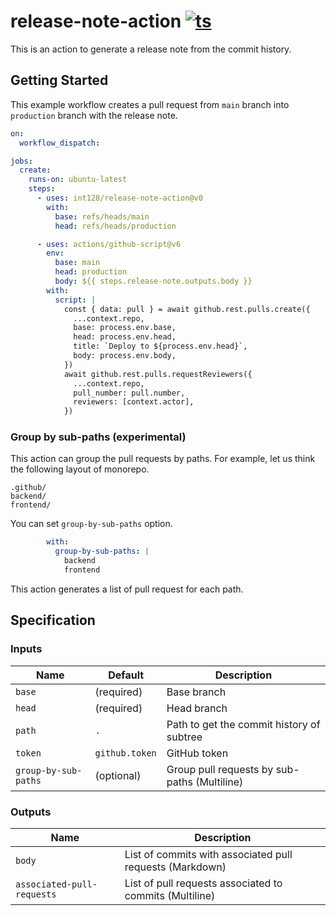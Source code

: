 # release-note-action [![ts](https://github.com/int128/release-note-action/actions/workflows/ts.yaml/badge.svg)](https://github.com/int128/release-note-action/actions/workflows/ts.yaml)

This is an action to generate a release note from the commit history.


## Getting Started

This example workflow creates a pull request from `main` branch into `production` branch with the release note.

```yaml
on:
  workflow_dispatch:

jobs:
  create:
    runs-on: ubuntu-latest
    steps:
      - uses: int128/release-note-action@v0
        with:
          base: refs/heads/main
          head: refs/heads/production

      - uses: actions/github-script@v6
        env:
          base: main
          head: production
          body: ${{ steps.release-note.outputs.body }}
        with:
          script: |
            const { data: pull } = await github.rest.pulls.create({
              ...context.repo,
              base: process.env.base,
              head: process.env.head,
              title: `Deploy to ${process.env.head}`,
              body: process.env.body,
            })
            await github.rest.pulls.requestReviewers({
              ...context.repo,
              pull_number: pull.number,
              reviewers: [context.actor],
            })
```

### Group by sub-paths (experimental)

This action can group the pull requests by paths.
For example, let us think the following layout of monorepo.

```
.github/
backend/
frontend/
```

You can set `group-by-sub-paths` option.

```yaml
        with:
          group-by-sub-paths: |
            backend
            frontend
```

This action generates a list of pull request for each path.


## Specification

### Inputs

| Name | Default | Description
|------|----------|------------
| `base` | (required) | Base branch
| `head` | (required) | Head branch
| `path` | `.` | Path to get the commit history of subtree
| `token` | `github.token` | GitHub token
| `group-by-sub-paths` | (optional) | Group pull requests by sub-paths (Multiline)


### Outputs

| Name | Description
|------|------------
| `body` | List of commits with associated pull requests (Markdown)
| `associated-pull-requests` | List of pull requests associated to commits (Multiline)
